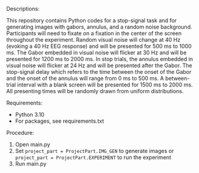 Descriptions:

This repository contains Python codes for a stop-signal task and for generating images with gabors, annulus, and a random noise background. Participants will need to fixate on a fixation in the center of the screen throughout the experiment. Random visual noise will change at 40 Hz (evoking a 40 Hz EEG response) and will be presented for 500 ms to 1000 ms. The Gabor embedded in visual noise will flicker at 30 Hz and will be presented for 1200 ms to 2000 ms. In stop trials, the annulus embedded in visual noise will flicker at 24 Hz and will be presented after the Gabor. The stop-signal delay which refers to the time between the onset of the Gabor and the onset of the annulus will range from 0 ms to 500 ms. A between-trial interval with a blank screen will be presented for 1500 ms to 2000 ms. All presenting times will be randomly drawn from uniform distributions.

Requirements:
* Python 3.10
* For packages, see requirements.txt

Procedure:
1. Open main.py
2. Set `project_part = ProjectPart.IMG_GEN` to generate images or `project_part = ProjectPart.EXPERIMENT` to run the experiment
3. Run main.py
